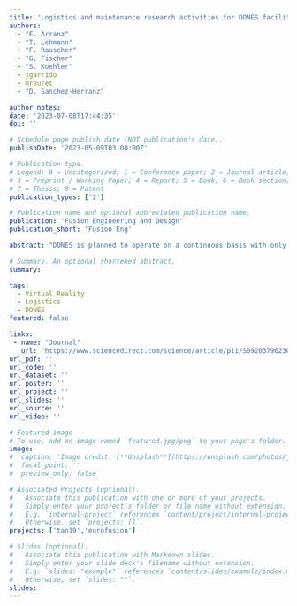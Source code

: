 ```yaml
---
title: 'Logistics and maintenance research activities for DONES facility'
authors:
  - "F. Arranz"
  - "T. Lehmann"
  - "F. Rauscher"
  - "G. Fischer"
  - "S. Koehler"
  - jgarrido
  - mrouret
  - "D. Sanchez-Herranz"

author_notes:
date: '2023-07-08T17:44:35'
doi: ''

# Schedule page publish date (NOT publication's date).
publishDate: '2023-05-09T03:00:00Z'

# Publication type.
# Legend: 0 = Uncategorized; 1 = Conference paper; 2 = Journal article;
# 3 = Preprint / Working Paper; 4 = Report; 5 = Book; 6 = Book section;
# 7 = Thesis; 8 = Patent
publication_types: ['2']

# Publication name and optional abbreviated publication name.
publication: 'Fusion Engineering and Design'
publication_short: 'Fusion Eng'

abstract: "DONES is planned to operate on a continuous basis with only two beam stop periods per year for maintenance. The planned operational availability is 70 %, which calls for a carefully analyzed preventive maintenance. The purpose of the research is to propose a realistic and comprehensive logistics and maintenance plan. All the maintenance activities are included in a Maintenance Matrix based on the Plant Breakdown Structure of the project. This is the basis for the creation of a maintenance plan that will lead to a Work Schedule. Special mention within this matrix will be given to those Maintenance operations that must be included in order to comply with regulation. The need of replacement of components impose some requirements on the dimensions of architectural features of the main building such as doors, airlocks, corridors and shipping bays. To enable these replacements, the flow of materials has been developed and analyzed by an intralogistics simulation with AnyLogic. The results of this simulation lead to modifications on either the building or the components such that the replacements are feasible. The periodic replacement of an activated component has been analyzed using FMEA methodology resulting in proposals for the plant equipment designers as well as the remote handling equipment designers. Virtual reality simulations are used for a staged approach to the maintenance operation. The simulation of the HEBT scraper helped to define in detail each step or the maintenance operation. This tool has proven to be very useful to prompt changes in both the plant equipment design and the remote handling equipment. Also, the procedure of the operation itself can be refined and optimized. The conclusion of the research activities is the contribution to the definition of the building, plant equipment and achievement of the target availability."

# Summary. An optional shortened abstract.
summary:

tags:
  - Virtual Reality
  - Logistics
  - DONES
featured: false

links:
 - name: "Journal"
   url: "https://www.sciencedirect.com/science/article/pii/S0920379623002144"
url_pdf: ''
url_code: ''
url_dataset: ''
url_poster: ''
url_project: ''
url_slides: ''
url_source: ''
url_video: ''

# Featured image
# To use, add an image named `featured.jpg/png` to your page's folder.
image:
#  caption: 'Image credit: [**Unsplash**](https://unsplash.com/photos/jdD8gXaTZsc)'
#  focal_point: ''
#  preview_only: false

# Associated Projects (optional).
#   Associate this publication with one or more of your projects.
#   Simply enter your project's folder or file name without extension.
#   E.g. `internal-project` references `content/project/internal-project/index.md`.
#   Otherwise, set `projects: []`.
projects: ['tan19','eurofusion']

# Slides (optional).
#   Associate this publication with Markdown slides.
#   Simply enter your slide deck's filename without extension.
#   E.g. `slides: "example"` references `content/slides/example/index.md`.
#   Otherwise, set `slides: ""`.
slides:
---
```

